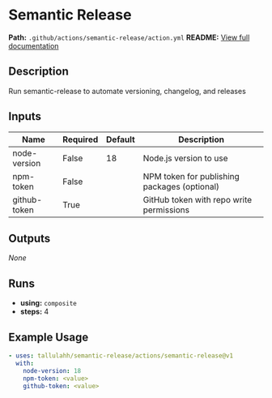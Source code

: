 # Semantic Release
**Path:** `.github/actions/semantic-release/action.yml`  **README:** [View full documentation](../../.github/actions/semantic-release/README.md)
## Description
Run semantic-release to automate versioning, changelog, and releases

## Inputs
| Name | Required | Default | Description |
|------|----------|---------|-------------|
| node-version | False | 18 | Node.js version to use |
| npm-token | False |  | NPM token for publishing packages (optional) |
| github-token | True |  | GitHub token with repo write permissions |
## Outputs
_None_
## Runs
- **using:** `composite`
- **steps:** 4

## Example Usage
```yaml
- uses: tallulahh/semantic-release/actions/semantic-release@v1
  with:
    node-version: 18
    npm-token: <value>
    github-token: <value>
```
